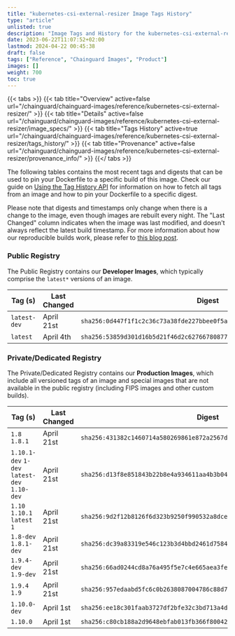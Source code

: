 ```yaml
---
title: "kubernetes-csi-external-resizer Image Tags History"
type: "article"
unlisted: true
description: "Image Tags and History for the kubernetes-csi-external-resizer Chainguard Image"
date: 2023-06-22T11:07:52+02:00
lastmod: 2024-04-22 00:45:38
draft: false
tags: ["Reference", "Chainguard Images", "Product"]
images: []
weight: 700
toc: true
---
```


{{< tabs >}}
{{< tab title="Overview" active=false url="/chainguard/chainguard-images/reference/kubernetes-csi-external-resizer/" >}}
{{< tab title="Details" active=false url="/chainguard/chainguard-images/reference/kubernetes-csi-external-resizer/image_specs/" >}}
{{< tab title="Tags History" active=true url="/chainguard/chainguard-images/reference/kubernetes-csi-external-resizer/tags_history/" >}}
{{< tab title="Provenance" active=false url="/chainguard/chainguard-images/reference/kubernetes-csi-external-resizer/provenance_info/" >}}
{{</ tabs >}}

The following tables contains the most recent tags and digests that can be used to pin your Dockerfile to a specific build of this image. Check our guide on [Using the Tag History API](/chainguard/chainguard-images/using-the-tag-history-api/) for information on how to fetch all tags from an image and how to pin your Dockerfile to a specific digest.

Please note that digests and timestamps only change when there is a change to the image, even though images are rebuilt every night. The "Last Changed" column indicates when the image was last modified, and doesn't always reflect the latest build timestamp. For more information about how our reproducible builds work, please refer to [this blog post](https://www.chainguard.dev/unchained/reproducing-chainguards-reproducible-image-builds).

### Public Registry
The Public Registry contains our **Developer Images**, which typically comprise the `latest*` versions of an image.

| Tag (s)       | Last Changed | Digest                                                                    |
|---------------|--------------|---------------------------------------------------------------------------|
|  `latest-dev` | April 21st   | `sha256:0d447f1f1c2c36c73a38fde227bbee0f5aac0e2662b1a90a44d0a8a536dedbf2` |
|  `latest`     | April 4th    | `sha256:53859d301d16b5d21f46d2c62766780877db0ff85270cc2004b120c35311ccc2` |


### Private/Dedicated Registry
The Private/Dedicated Registry contains our **Production Images**, which include all versioned tags of an image and special images that are not available in the public registry (including FIPS images and other custom builds).

| Tag (s)                                       | Last Changed | Digest                                                                    |
|-----------------------------------------------|--------------|---------------------------------------------------------------------------|
|  `1.8` `1.8.1`                                | April 21st   | `sha256:431382c1460714a580269861e872a2567d80a9b5bcdaf9968c961fadde75ce07` |
|  `1.10.1-dev` `1-dev` `latest-dev` `1.10-dev` | April 21st   | `sha256:d13f8e851843b22b8e4a934611aa4b3b045b7c34cf05434d4525c9ec22db2b46` |
|  `1.10` `1.10.1` `latest` `1`                 | April 21st   | `sha256:9d2f12b8126f6d323b9250f990532a8dcecd77df57c0e549a5033d356d863995` |
|  `1.8-dev` `1.8.1-dev`                        | April 21st   | `sha256:dc39a83319e546c123b3d4bbd2461d7584327faff1ed885d67d6d2f1a766ddc5` |
|  `1.9.4-dev` `1.9-dev`                        | April 21st   | `sha256:66ad0244cd8a76a495f5e7c4e665aea3fe226bfed1aef0a1a46f89df0b39c72b` |
|  `1.9.4` `1.9`                                | April 21st   | `sha256:957edaabd5fc6c0b2638087004786c88d7c246fd1662bc536aa6e8b6d8836008` |
|  `1.10.0-dev`                                 | April 1st    | `sha256:ee18c301faab3727df2bfe32c3bd713a4d61f84ff74081434a8daed15f15d52b` |
|  `1.10.0`                                     | April 1st    | `sha256:c80cb188a2d9648ebfab013fb366f80042de6d089c1190f781b0c44aee50d038` |

